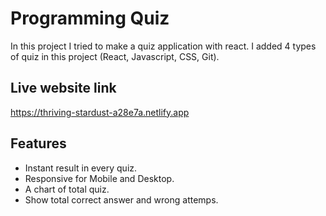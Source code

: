
# Programming Quiz

In this project I tried to make a quiz application with react. 
I added 4 types of quiz in this project (React, Javascript, CSS, Git).


## Live website link
https://thriving-stardust-a28e7a.netlify.app


## Features

- Instant result in every quiz.
- Responsive for Mobile and Desktop.
- A chart of total quiz.
- Show total correct answer and wrong attemps.
